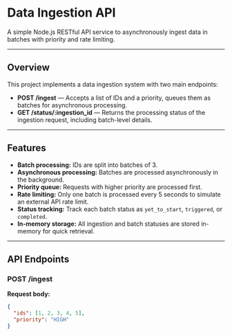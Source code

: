 # Data Ingestion API

A simple Node.js RESTful API service to asynchronously ingest data in batches with priority and rate limiting.

---

## Overview

This project implements a data ingestion system with two main endpoints:

- **POST /ingest** — Accepts a list of IDs and a priority, queues them as batches for asynchronous processing.
- **GET /status/:ingestion_id** — Returns the processing status of the ingestion request, including batch-level details.

---

## Features

- **Batch processing:** IDs are split into batches of 3.
- **Asynchronous processing:** Batches are processed asynchronously in the background.
- **Priority queue:** Requests with higher priority are processed first.
- **Rate limiting:** Only one batch is processed every 5 seconds to simulate an external API rate limit.
- **Status tracking:** Track each batch status as `yet_to_start`, `triggered`, or `completed`.
- **In-memory storage:** All ingestion and batch statuses are stored in-memory for quick retrieval.

---

## API Endpoints

### POST /ingest

**Request body:**

```json
{
  "ids": [1, 2, 3, 4, 5],
  "priority": "HIGH"
}
